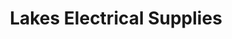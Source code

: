 ---
title: "Lakes Electrical Supplies"
url: /cockermouth/lakes-electrical-supplies/
shop: electrical
---